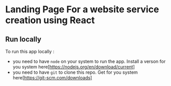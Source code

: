 # Landing Page For a website service creation using React

## Run locally

To run this app locally :

- you need to have `node` on your system to run the app. Install a verson for you system here[https://nodejs.org/en/download/current]
- you need to have `git` to clone this repo. Get for you system here[https://git-scm.com/downloads]

